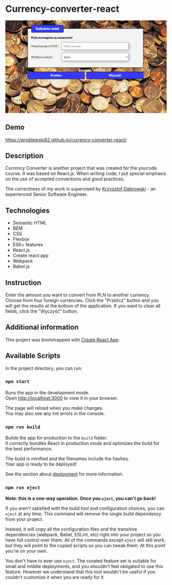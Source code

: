 # Currency-converter-react

![Animated page image](public/currency-converter-react.gif)

## Demo

https://wroblewski82.github.io/currency-converter-react/

## Description

Currency Converter is another project that was created for the youcode course. It was based on React.js. When writing code, I put special emphasis on the use of accepted conventions and good practices.

The correctness of my work is supervised by [Krzysztof Dąbrowski](https://www.linkedin.com/in/dabrowskisoftware) - an experienced Senior Software Engineer.

## Technologies

- Semantic HTML
- BEM
- CSS
- Flexbox
- ES6+ features
- React.js
- Create react app
- Webpack
- Babel.js

## Instruction

Enter the amount you want to convert from PLN to another currency. Choose from four foreign currencies.
Click the "Przelicz" button and you will get the results at the bottom of the application.
If you want to clear all fields, click the "Wyczyść" button.

## Additional information

This project was bootstrapped with [Create React App](https://github.com/facebook/create-react-app).

## Available Scripts

In the project directory, you can run:

### `npm start`

Runs the app in the development mode.\
Open [http://localhost:3000](http://localhost:3000) to view it in your browser.

The page will reload when you make changes.\
You may also see any lint errors in the console.

### `npm run build`

Builds the app for production to the `build` folder.\
It correctly bundles React in production mode and optimizes the build for the best performance.

The build is minified and the filenames include the hashes.\
Your app is ready to be deployed!

See the section about [deployment](https://facebook.github.io/create-react-app/docs/deployment) for more information.

### `npm run eject`

**Note: this is a one-way operation. Once you `eject`, you can't go back!**

If you aren't satisfied with the build tool and configuration choices, you can `eject` at any time. This command will remove the single build dependency from your project.

Instead, it will copy all the configuration files and the transitive dependencies (webpack, Babel, ESLint, etc) right into your project so you have full control over them. All of the commands except `eject` will still work, but they will point to the copied scripts so you can tweak them. At this point you're on your own.

You don't have to ever use `eject`. The curated feature set is suitable for small and middle deployments, and you shouldn't feel obligated to use this feature. However we understand that this tool wouldn't be useful if you couldn't customize it when you are ready for it.
